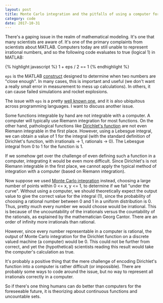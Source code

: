 ```yaml
---
layout: post
title: Monte Carlo integration and the pitfalls of using a computer for math
category: code 
date: 2017-10-31
---
```


There's a gaping issue in the realm of mathematical modeling. It's one that many scientists are aware of. It's one of the primary complaints from scientists about MATLAB. Computers today are still unable to represent irrational numbers, and so the following code evaluates to true (logical 1) in MATLAB:

{% highlight javascript %}
1 + eps / 2 == 1
{% endhighlight %}

`eps` is the MATLAB [construct](https://www.mathworks.com/help/matlab/ref/eps.html) designed to determine when two numbers are "close enough". In many cases, this is important and useful (we don't want a really small error in measurement to mess up calculations). In others, it can cause failed simulations and rocket explosions.

The issue with `eps` is a pretty [well known one](https://www.mathworks.com/help/symbolic/recognize-and-avoid-roundoff-errors.html), and it is also ubiquitous across programming languages. I want to discuss another issue.

Some functions integrable by hand are not integrable with a computer. A computer will typically use Riemann integration for most functions. On the other hand, pathological functions like [Dirichlet's function](http://mathworld.wolfram.com/DirichletFunction.html) are not even Riemann integrable in the first place. However, using a Lebesgue integral, we can obtain a value of 1 for the integral (with the standard definition of Dirichlet's function, with irrationals -> 1, rationals -> 0). The Lebesgue integral from 0 to 1 for the function is 1.

If we somehow get over the challenge of even defining such a function in a computer, integrating it would be even more difficult. Since Dirichlet's is not Riemann integrable in the first place, we cannot apply the typical method of integration with a computer (based on Riemann integration). 

Now suppose we used [Monte Carlo integration](https://en.wikipedia.org/wiki/Monte_Carlo_integration) instead, choosing a large number of points within 0 <= x, y <= 1, to determine if we fall "under the curve". Without using a computer, we should theoretically expect the output value to give the correct value for the integral (1), since the probability of choosing a rational number between 0 and 1 in a uniform distribution is 0. Thus, pretty much every number we would choose would be irrational. This is because of the uncountability of the irrationals versus the countability of the rationals, as explained by the mathematician Georg Cantor. There are an order of infinity more irrationals than rational.

However, since every number representable in a computer is rational, the output of Monte Carlo integration for the Dirichlet function on a discrete valued machine (a computer) would be 0. This could not be further from correct, and yet the (hypothetical) scientists reading this result would take the computer's calculation as true.

It's probably a positive thing that the mere challenge of encoding Dirichlet's function into a computer is rather difficult (or impossible). There are probably some ways to code around the issue, but no way to represent all irrationals correctly in a computer.

So if there's one thing humans can do better than computers for the foreseeable future, it is theorizing about continuous functions and uncountable sets.
